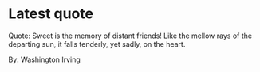 # Latest quote 

Quote: Sweet is the memory of distant friends! Like the mellow rays of the departing sun, it falls tenderly, yet sadly, on the heart. 

By: Washington Irving